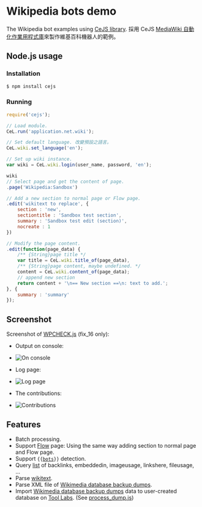 ﻿# Wikipedia bots demo
The Wikipedia bot examples using [CeJS library](https://github.com/kanasimi/CeJS).
採用 CeJS [MediaWiki 自動化作業用程式庫](https://github.com/kanasimi/CeJS/blob/master/application/net/wiki.js)來製作維基百科機器人的範例。

## Node.js usage

### Installation
``` bash
$ npm install cejs
```

### Running
``` JavaScript
require('cejs');

// Load module.
CeL.run('application.net.wiki');

// Set default language. 改變預設之語言。
CeL.wiki.set_language('en');

// Set up wiki instance.
var wiki = CeL.wiki.login(user_name, password, 'en');

wiki
// Select page and get the content of page.
.page('Wikipedia:Sandbox')

// Add a new section to normal page or Flow page.
.edit('wikitext to replace', {
	section : 'new',
	sectiontitle : 'Sandbox test section',
	summary : 'Sandbox test edit (section)',
	nocreate : 1
})

// Modify the page content.
.edit(function(page_data) {
	/** {String}page title */
	var title = CeL.wiki.title_of(page_data),
	/** {String}page content, maybe undefined. */
	content = CeL.wiki.content_of(page_data);
	// append new section
	return content + '\n== New section ==\n: text to add.';
}, {
	summary : 'summary'
});
```


## Screenshot
Screenshot of [WPCHECK.js](https://github.com/kanasimi/wikibot/blob/master/20151002.WPCHECK.js) (fix_16 only):

* Output on console:
* ![On console](https://upload.wikimedia.org/wikipedia/commons/7/7c/20151002.WPCHECK.console.c.png)

* Log page:
* ![Log page](https://upload.wikimedia.org/wikipedia/commons/d/da/20151002.WPCHECK.log.c.png)

* The contributions:
* ![Contributions](https://upload.wikimedia.org/wikipedia/commons/f/f1/20151002.WPCHECK.contributions.c.png)


## Features
* Batch processing.
* Support [Flow](https://www.mediawiki.org/wiki/Flow) page: Using the same way adding section to normal page and Flow page.
* Support <code>{{[bots](https://meta.wikimedia.org/wiki/Template:Bots)}}</code> detection.
* Query [list](https://www.mediawiki.org/wiki/API:Lists) of backlinks, embeddedin, imageusage, linkshere, fileusage, ...
* Parse [wikitext](https://www.mediawiki.org/wiki/Wikitext).
* Parse XML file of [Wikimedia database backup dumps](http://dumps.wikimedia.org/backup-index.html).
* Import [Wikimedia database backup dumps](http://dumps.wikimedia.org/backup-index.html) data to user-created database on [Tool Labs](http://tools.wmflabs.org/). (See [process_dump.js](https://github.com/kanasimi/wikibot/blob/master/process_dump.js))
